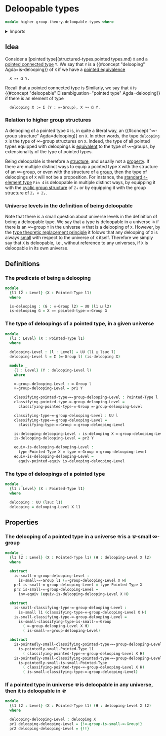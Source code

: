 # Deloopable types

```agda
module higher-group-theory.deloopable-types where
```

<details><summary>Imports</summary>

```agda
open import foundation.dependent-pair-types
open import foundation.equivalences
open import foundation.small-types
open import foundation.universe-levels

open import higher-group-theory.higher-groups
open import higher-group-theory.small-higher-groups

open import structured-types.pointed-equivalences
open import structured-types.pointed-types
open import structured-types.small-pointed-types
```

</details>

## Idea

Consider a [pointed type](structured-types.pointed types.md) `X` and a [pointed connected type](higher-group-theory.higher-groups.md) `Y`. We say that `Y` is a {{#concept "delooping" Agda=is-delooping}} of `X` if we have a [pointed equivalence](structured-types.pointed-equivalences.md)

```text
  X ≃∗ Ω Y.
```

Recall that a pointed connected type is
Similarly, we say that `X` is {{#concept "deloopable" Disambiguation="pointed type" Agda=delooping}} if there is an element of type

```text
  delooping X := Σ (Y : ∞-Group), X ≃∗ Ω Y.
```

### Relation to higher group structures

A delooping of a pointed type `X` is, in quite a literal way, an {{#concept "∞-group structure" Agda=delooping}} on `X`. In other words, the type `delooping X` is the type of ∞-group structures on `X`. Indeed, the type of all pointed types equipped with deloopings is [equivalent](foundation-core.equivalences.md) to the type of ∞-groups, by extensionality of the type of pointed types.

Being deloopable is therefore a [structure](foundation.structure.md), and usually not a [property](foundation-core.propositions.md). If there are multiple distinct ways to equip a pointed type `X` with the structure of an ∞-group, or even with the structure of a [group](group-theory.groups.md), then the type of deloopings of `X` will not be a proposition. For instance, the [standard `4`-element type](univalent-combinatorics.standard-finite-types.md) `Fin 4` is deloopable in multiple distinct ways, by equipping it with the [cyclic group structure](group-theory.cyclic-groups.md) of `ℤ₄` or by equipping it with the group structure of `ℤ₂ × ℤ₂`.

### Universe levels in the definition of being deloopable

Note that there is a small question about universe levels in the definition of being a deloopable type. We say that a type is deloopable in a universe `𝒰` if there is an ∞-group `Y` in the universe `𝒰` that is a delooping of `X`. However, by the [type theoretic replacement principle](foundation.replacement.md) it folows that any delooping of `X` is always [small](foundation.small-types.md) with respect to the universe of `X` itself. Therefore we simply say that `X` is deloopable, i.e., without reference to any universes, if `X` is deloopable in its own universe.

## Definitions

### The predicate of being a delooping

```agda
module _
  {l1 l2 : Level} (X : Pointed-Type l1)
  where

  is-delooping : (G : ∞-Group l2) → UU (l1 ⊔ l2)
  is-delooping G = X ≃∗ pointed-type-∞-Group G
```

### The type of deloopings of a pointed type, in a given universe

```agda
module _
  {l1 : Level} (X : Pointed-Type l1)
  where

  delooping-Level : (l : Level) → UU (l1 ⊔ lsuc l)
  delooping-Level l = Σ (∞-Group l) (is-delooping X)

  module _
    {l : Level} (Y : delooping-Level l)
    where

    ∞-group-delooping-Level : ∞-Group l
    ∞-group-delooping-Level = pr1 Y

    classifying-pointed-type-∞-group-delooping-Level : Pointed-Type l
    classifying-pointed-type-∞-group-delooping-Level =
      classifying-pointed-type-∞-Group ∞-group-delooping-Level

    classifying-type-∞-group-delooping-Level : UU l
    classifying-type-∞-group-delooping-Level =
      classifying-type-∞-Group ∞-group-delooping-Level

    is-delooping-delooping-Level : is-delooping X ∞-group-delooping-Level
    is-delooping-delooping-Level = pr2 Y

    equiv-is-delooping-delooping-Level :
      type-Pointed-Type X ≃ type-∞-Group ∞-group-delooping-Level
    equiv-is-delooping-delooping-Level =
      equiv-pointed-equiv is-delooping-delooping-Level
```

### The type of deloopings of a pointed type

```agda
module _
  {l1 : Level} (X : Pointed-Type l1)
  where

  delooping : UU (lsuc l1)
  delooping = delooping-Level X l1
```

## Properties

### The delooping of a pointed type in a universe `𝒰` is a `𝒰`-small ∞-group

```agda
module _
  {l1 l2 : Level} (X : Pointed-Type l1) (H : delooping-Level X l2)
  where

  abstract
    is-small-∞-group-delooping-Level :
      is-small-∞-Group l1 (∞-group-delooping-Level X H)
    pr1 is-small-∞-group-delooping-Level = type-Pointed-Type X
    pr2 is-small-∞-group-delooping-Level =
      inv-equiv (equiv-is-delooping-delooping-Level X H)

  abstract
    is-small-classifying-type-∞-group-delooping-Level :
      is-small l1 (classifying-type-∞-group-delooping-Level X H)
    is-small-classifying-type-∞-group-delooping-Level =
      is-small-classifying-type-is-small-∞-Group
        ( ∞-group-delooping-Level X H)
        ( is-small-∞-group-delooping-Level)

  abstract
    is-pointedly-small-classifying-pointed-type-∞-group-delooping-Level :
      is-pointedly-small-Pointed-Type l1
        ( classifying-pointed-type-∞-group-delooping-Level X H)
    is-pointedly-small-classifying-pointed-type-∞-group-delooping-Level =
      is-pointedly-small-is-small-Pointed-Type
        ( classifying-pointed-type-∞-group-delooping-Level X H)
        ( is-small-classifying-type-∞-group-delooping-Level)
```

### If a pointed type in universe `𝒰` is deloopable in any universe, then it is deloopable in `𝒰`

```agda
module _
  {l1 l2 : Level} (X : Pointed-Type l1) (H : delooping-Level X l2)
  where

  delooping-delooping-Level : delooping X
  pr1 delooping-delooping-Level = {!∞-group-is-small-∞-Group!}
  pr2 delooping-delooping-Level = {!!}
```
